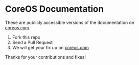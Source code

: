 # CoreOS Documentation

These are publicly accessible versions of the documentation on [coreos.com](http://coreos.com/docs/).

1. Fork this repo
2. Send a Pull Request
3. We will get your fix up on [coreos.com](http://coreos.com/docs/)

Thanks for your contributions and fixes!
